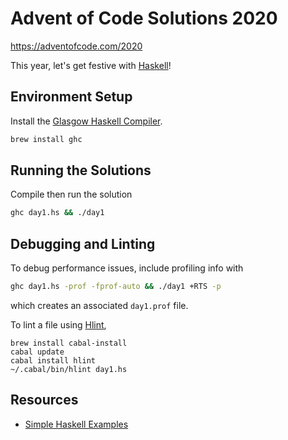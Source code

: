 # Advent of Code Solutions 2020

https://adventofcode.com/2020

This year, let's get festive with [Haskell](https://www.haskell.org/)!

## Environment Setup

Install the [Glasgow Haskell Compiler](https://www.haskell.org/ghc/).

```bash
brew install ghc
```

## Running the Solutions

Compile then run the solution

```bash
ghc day1.hs && ./day1
```

## Debugging and Linting

To debug performance issues, include profiling info with

```bash
ghc day1.hs -prof -fprof-auto && ./day1 +RTS -p
```

which creates an associated `day1.prof` file.

To lint a file using [Hlint](https://github.com/ndmitchell/hlint),

```
brew install cabal-install
cabal update
cabal install hlint
~/.cabal/bin/hlint day1.hs
```

## Resources

- [Simple Haskell Examples](https://www.schoolofhaskell.com/school/to-infinity-and-beyond/pick-of-the-week/Simple%20examples)
